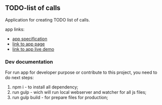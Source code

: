 ## TODO-list of calls

Application for creating TODO list of calls.

app links:
* [app specification](http://nakan4u.github.io/TODO-list/app_specification.pdf)
* [link to app page](http://nakan4u.github.io/TODO-list)
* [link to app live demo](http://nakan4u.github.io/TODO-list/app_angular/dist/index.html)

### Dev documentation

For run app for developer purpose or contribute to this project, you need to do next steps:
1. npm i - to install all dependency;
2. run gulp - wich will run local webserver and watcher for all js files;
3. run gulp build - for prepare files for production;
